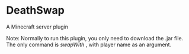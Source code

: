 # DeathSwap
A Minecraft server plugin

Note: Normally to run this plugin, you only need to download the .jar file.
The only command is *swapWith* , with player name as an argument.
